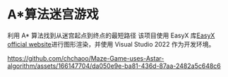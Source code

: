 # A*算法迷宫游戏

利用 A* 算法找到从迷宫起点到终点的最短路径
该项目使用 EasyX 库[EasyX official website](http://easyx.cn/)进行图形渲染，并使用 Visual Studio 2022 作为开发环境。

https://github.com/chchaoo/Maze-Game-uses-Astar-algorithm/assets/166147704/da050e9e-ba81-436d-87aa-2482a5c648c6

